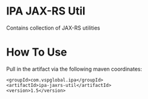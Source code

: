 # IPA JAX-RS Util
Contains collection of JAX-RS utilities

# How To Use

Pull in the artifact via the following maven coordinates:

```
<groupId>com.vspglobal.ipa</groupId>
<artifactId>ipa-jaxrs-util</artifactId>
<version>1.5</version>
```
